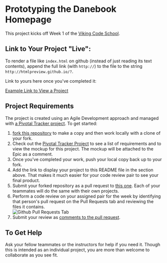 # Prototyping the Danebook Homepage

This project kicks off Week 1 of the [Viking Code School](http://www.vikingcodeschool.com).

## Link to Your Project "Live":

To render a file like `index.html` on github (instead of just reading its text contents), append the full link (with `http://`) to the file to the string `http://htmlpreview.github.io/?`.  

Link to yours here once you've completed it:

[Example Link to View a Project](http://htmlpreview.github.io/?https://github.com/vikingeducation/danebook_homepage/blob/master/README.md)

## Project Requirements

The project is created using an Agile Development approach and managed with [a Pivotal Tracker project]().  To get started:

1. [fork this repository](https://help.github.com/articles/fork-a-repo) to make a copy and then work locally with a clone of your fork.
2. Check out the [Pivotal Tracker Project]() to see a list of requirements and to view the mockup for this project.  The mockup will be attached to the Epic as a comment.
2. Once you've completed your work, push your local copy back up to your fork.
3. Add the link to display your project to this README file in the section above.  That makes it much easier for your code review pair to see your final product.
4. Submit your forked repository as a pull request to [this one](https://github.com/vikingeducation/danebook_homepage).  Each of your teammates will do the same with their own projects.
3. Perform a code review on your assigned pair for the week by identifying that person's pull request on the Pull Requests tab and reviewing the files it contains.  
    ![Github Pull Requests Tab](http://s3.amazonaws.com/viking_education/web_development/web_app_eng/github_pull_request_button.png) 
4. Submit your review as [comments to the pull request](https://help.github.com/articles/using-pull-requests#pull-request-discussion).

## To Get Help

Ask your fellow teammates or the instructors for help if you need it.  Though this is intended as an individual project, you are more than welcome to collaborate as you see fit.



